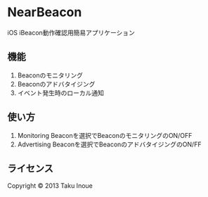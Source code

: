 NearBeacon
================
iOS
iBeacon動作確認用簡易アプリケーション

機能
----
1. Beaconのモニタリング
2. Beaconのアドバタイジング
3. イベント発生時のローカル通知

使い方
-----
1. Monitoring Beaconを選択でBeaconのモニタリングのON/OFF
2. Advertising Beaconを選択でBeaconのアドバタイジングのON/FF

ライセンス
----------
Copyright &copy; 2013 Taku Inoue
